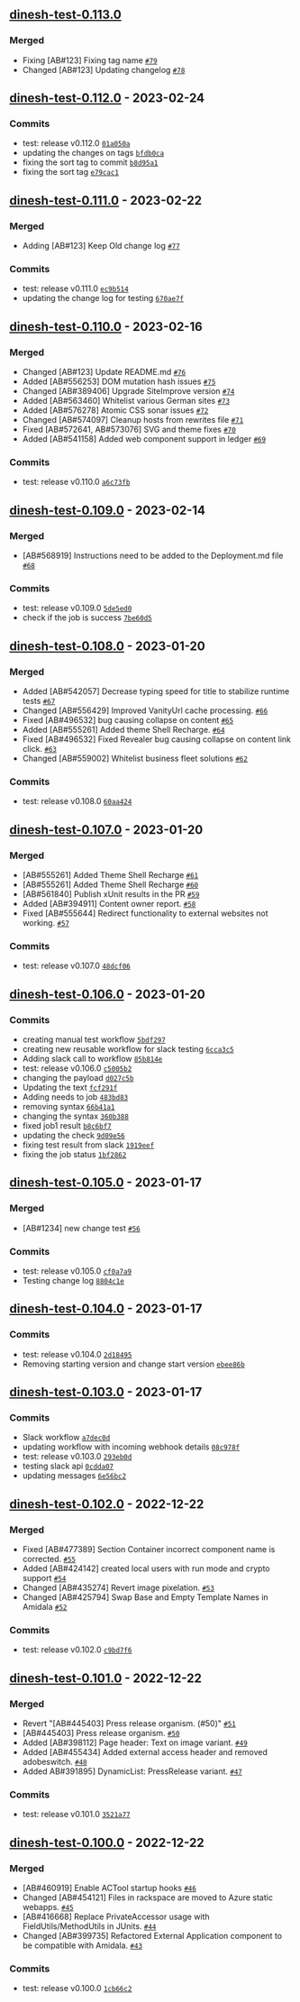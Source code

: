 
<!-- auto-changelog-above -->

## [dinesh-test-0.113.0](https://github.com/dineshkannanshell/dinesh-test/compare/dinesh-test-0.112.0...dinesh-test-0.113.0)

### Merged

- Fixing [AB#123] Fixing tag name [`#79`](https://github.com/dineshkannanshell/dinesh-test/pull/79)
- Changed [AB#123] Updating changelog [`#78`](https://github.com/dineshkannanshell/dinesh-test/pull/78)

## [dinesh-test-0.112.0](https://github.com/dineshkannanshell/dinesh-test/compare/dinesh-test-0.111.0...dinesh-test-0.112.0) - 2023-02-24

### Commits

- test: release v0.112.0 [`01a050a`](https://github.com/dineshkannanshell/dinesh-test/commit/01a050ae7ad75aad3d9ff6491e6807c51382cafd)
- updating the changes on tags [`bfdb0ca`](https://github.com/dineshkannanshell/dinesh-test/commit/bfdb0ca7249dd4a6b2f8f1a8efd9151b23081cd1)
- fixing the sort tag to commit [`b8d95a1`](https://github.com/dineshkannanshell/dinesh-test/commit/b8d95a1b05cbb2fd4b8ec7b9b6471ccbf45f472f)
- fixing the sort tag [`e79cac1`](https://github.com/dineshkannanshell/dinesh-test/commit/e79cac1d56ecfc2eae2309a000530ddf04634253)

## [dinesh-test-0.111.0](https://github.com/dineshkannanshell/dinesh-test/compare/dinesh-test-0.110.0...dinesh-test-0.111.0) - 2023-02-22

### Merged

- Adding [AB#123] Keep Old change log [`#77`](https://github.com/dineshkannanshell/dinesh-test/pull/77)

### Commits

- test: release v0.111.0 [`ec9b514`](https://github.com/dineshkannanshell/dinesh-test/commit/ec9b514f383fabbfb15711aded26e2e517cc508e)
- updating the change log for testing [`670ae7f`](https://github.com/dineshkannanshell/dinesh-test/commit/670ae7fbb4c8e56a2480b95480a1d764ccf9cc61)

## [dinesh-test-0.110.0](https://github.com/dineshkannanshell/dinesh-test/compare/dinesh-test-0.109.0...dinesh-test-0.110.0) - 2023-02-16

### Merged

- Changed [AB#123] Update README.md [`#76`](https://github.com/dineshkannanshell/dinesh-test/pull/76)
- Added [AB#556253] DOM mutation hash issues [`#75`](https://github.com/dineshkannanshell/dinesh-test/pull/75)
- Changed [AB#389406] Upgrade SiteImprove version [`#74`](https://github.com/dineshkannanshell/dinesh-test/pull/74)
- Added [AB#563460] Whitelist various German sites [`#73`](https://github.com/dineshkannanshell/dinesh-test/pull/73)
- Added [AB#576278] Atomic CSS sonar issues [`#72`](https://github.com/dineshkannanshell/dinesh-test/pull/72)
- Changed [AB#574097] Cleanup hosts from rewrites file [`#71`](https://github.com/dineshkannanshell/dinesh-test/pull/71)
- Fixed [AB#572641, AB#573076] SVG and theme fixes [`#70`](https://github.com/dineshkannanshell/dinesh-test/pull/70)
- Added [AB#541158] Added web component support in ledger [`#69`](https://github.com/dineshkannanshell/dinesh-test/pull/69)

### Commits

- test: release v0.110.0 [`a6c73fb`](https://github.com/dineshkannanshell/dinesh-test/commit/a6c73fb204bb8cc07df05ca1be4e71e6ad1ca39f)

## [dinesh-test-0.109.0](https://github.com/dineshkannanshell/dinesh-test/compare/dinesh-test-0.108.0...dinesh-test-0.109.0) - 2023-02-14

### Merged

- [AB#568919] Instructions need to be added to the Deployment.md file [`#68`](https://github.com/dineshkannanshell/dinesh-test/pull/68)

### Commits

- test: release v0.109.0 [`5de5ed0`](https://github.com/dineshkannanshell/dinesh-test/commit/5de5ed0fae34e97b7c34cc46e542845a8a1ec73c)
- check if the job is success [`7be60d5`](https://github.com/dineshkannanshell/dinesh-test/commit/7be60d501b44150784cced27516685f551fe5116)

## [dinesh-test-0.108.0](https://github.com/dineshkannanshell/dinesh-test/compare/dinesh-test-0.107.0...dinesh-test-0.108.0) - 2023-01-20

### Merged

- Added [AB#542057] Decrease typing speed for title to stabilize runtime tests  [`#67`](https://github.com/dineshkannanshell/dinesh-test/pull/67)
- Changed [AB#556429] Improved VanityUrl cache processing. [`#66`](https://github.com/dineshkannanshell/dinesh-test/pull/66)
- Fixed [AB#496532] bug causing collapse on content [`#65`](https://github.com/dineshkannanshell/dinesh-test/pull/65)
- Added [AB#555261] Added theme Shell Recharge. [`#64`](https://github.com/dineshkannanshell/dinesh-test/pull/64)
- Fixed [AB#496532] Fixed Revealer bug causing collapse on content link click. [`#63`](https://github.com/dineshkannanshell/dinesh-test/pull/63)
- Changed [AB#559002] Whitelist business fleet solutions [`#62`](https://github.com/dineshkannanshell/dinesh-test/pull/62)

### Commits

- test: release v0.108.0 [`60aa424`](https://github.com/dineshkannanshell/dinesh-test/commit/60aa4241f14f55571cd25ae4b6d7727632494784)

## [dinesh-test-0.107.0](https://github.com/dineshkannanshell/dinesh-test/compare/dinesh-test-0.106.0...dinesh-test-0.107.0) - 2023-01-20

### Merged

- [AB#555261] Added Theme Shell Recharge [`#61`](https://github.com/dineshkannanshell/dinesh-test/pull/61)
- [AB#555261] Added Theme Shell Recharge [`#60`](https://github.com/dineshkannanshell/dinesh-test/pull/60)
- [AB#561840] Publish xUnit results in the PR [`#59`](https://github.com/dineshkannanshell/dinesh-test/pull/59)
- Added [AB#394911] Content owner report. [`#58`](https://github.com/dineshkannanshell/dinesh-test/pull/58)
- Fixed [AB#555644] Redirect functionality to external websites not working. [`#57`](https://github.com/dineshkannanshell/dinesh-test/pull/57)

### Commits

- test: release v0.107.0 [`48dcf06`](https://github.com/dineshkannanshell/dinesh-test/commit/48dcf06a93ab3ca067f93eb7563f91bc1f2e2a9e)

## [dinesh-test-0.106.0](https://github.com/dineshkannanshell/dinesh-test/compare/dinesh-test-0.105.0...dinesh-test-0.106.0) - 2023-01-20

### Commits

- creating manual test workflow [`5bdf297`](https://github.com/dineshkannanshell/dinesh-test/commit/5bdf29732c6f1715e1bec06fd77ff100af005750)
- creating new reusable workflow for slack testing [`6cca3c5`](https://github.com/dineshkannanshell/dinesh-test/commit/6cca3c5d25fed47c234a17bb876b9245629bb475)
- Adding slack call to workflow [`85b814e`](https://github.com/dineshkannanshell/dinesh-test/commit/85b814e22132d33a2621601733de915119f484ca)
- test: release v0.106.0 [`c5005b2`](https://github.com/dineshkannanshell/dinesh-test/commit/c5005b237232839a78fee0228d9752f394f13d23)
- changing the payload [`d027c5b`](https://github.com/dineshkannanshell/dinesh-test/commit/d027c5be8f112fda57572a05e1ee03b620db0b23)
- Updating the text [`fcf291f`](https://github.com/dineshkannanshell/dinesh-test/commit/fcf291fe8babedf181024fad5c834a2c73e9fa07)
- Adding needs to job [`483bd83`](https://github.com/dineshkannanshell/dinesh-test/commit/483bd83c2bdf77797711b8bf18c8ce62d3e00271)
- removing syntax [`66b41a1`](https://github.com/dineshkannanshell/dinesh-test/commit/66b41a1cf9932c1f260795422c3abc04e58fbcdc)
- changing the syntax [`360b388`](https://github.com/dineshkannanshell/dinesh-test/commit/360b38897d0c2cd82754e6d3ad8b735987e26327)
- fixed job1 result [`b8c6bf7`](https://github.com/dineshkannanshell/dinesh-test/commit/b8c6bf76533a6b40f7cb1691bf9314169a064bff)
- updating the check [`9d09e56`](https://github.com/dineshkannanshell/dinesh-test/commit/9d09e56f584c144a252a984649ae9bffc2be729c)
- fixing test result from slack [`1919eef`](https://github.com/dineshkannanshell/dinesh-test/commit/1919eef28a14a6655803b72ce870d087d84e889a)
- fixing the job status [`1bf2862`](https://github.com/dineshkannanshell/dinesh-test/commit/1bf2862ce6289646fb80ed5980e3673c2eaea165)

## [dinesh-test-0.105.0](https://github.com/dineshkannanshell/dinesh-test/compare/dinesh-test-0.104.0...dinesh-test-0.105.0) - 2023-01-17

### Merged

- [AB#1234] new change test [`#56`](https://github.com/dineshkannanshell/dinesh-test/pull/56)

### Commits

- test: release v0.105.0 [`cf0a7a9`](https://github.com/dineshkannanshell/dinesh-test/commit/cf0a7a9019633c8a00f176964b567c2bd28700b2)
- Testing change log [`8804c1e`](https://github.com/dineshkannanshell/dinesh-test/commit/8804c1ecfdbba3f96af71af725ff731315803e00)

## [dinesh-test-0.104.0](https://github.com/dineshkannanshell/dinesh-test/compare/dinesh-test-0.103.0...dinesh-test-0.104.0) - 2023-01-17

### Commits

- test: release v0.104.0 [`2d18495`](https://github.com/dineshkannanshell/dinesh-test/commit/2d184952762f6e26c2759b267fb4618af37b8f5f)
- Removing starting version and change start version [`ebee86b`](https://github.com/dineshkannanshell/dinesh-test/commit/ebee86b5540d3f904e3c96bf7d40b65d6a9001ed)

## [dinesh-test-0.103.0](https://github.com/dineshkannanshell/dinesh-test/compare/dinesh-test-0.102.0...dinesh-test-0.103.0) - 2023-01-17

### Commits

- Slack workflow [`a7dec0d`](https://github.com/dineshkannanshell/dinesh-test/commit/a7dec0db208785078ca952be7f40957e7f6958a2)
- updating workflow with incoming webhook details [`08c978f`](https://github.com/dineshkannanshell/dinesh-test/commit/08c978fde2558349e2b0fa7069e7be9c32629bb4)
- test: release v0.103.0 [`293eb0d`](https://github.com/dineshkannanshell/dinesh-test/commit/293eb0d53b691925bde6ff80bb14707618e925a4)
- testing slack api [`0cdda07`](https://github.com/dineshkannanshell/dinesh-test/commit/0cdda07772804e76ae88c946aec229115909374a)
- updating messages [`6e56bc2`](https://github.com/dineshkannanshell/dinesh-test/commit/6e56bc242839cb70c653f1195008aa7841bbc5ae)

## [dinesh-test-0.102.0](https://github.com/dineshkannanshell/dinesh-test/compare/dinesh-test-0.101.0...dinesh-test-0.102.0) - 2022-12-22

### Merged

- Fixed [AB#477389] Section Container incorrect component name is corrected. [`#55`](https://github.com/dineshkannanshell/dinesh-test/pull/55)
- Added [AB#424142] created local users with run mode and crypto support [`#54`](https://github.com/dineshkannanshell/dinesh-test/pull/54)
- Changed [AB#435274] Revert image pixelation. [`#53`](https://github.com/dineshkannanshell/dinesh-test/pull/53)
- Changed [AB#425794] Swap Base and Empty Template Names in Amidala [`#52`](https://github.com/dineshkannanshell/dinesh-test/pull/52)

### Commits

- test: release v0.102.0 [`c9bd7f6`](https://github.com/dineshkannanshell/dinesh-test/commit/c9bd7f6d735ea3dfdfdc86254c1e98521f6536a6)

## [dinesh-test-0.101.0](https://github.com/dineshkannanshell/dinesh-test/compare/dinesh-test-0.100.0...dinesh-test-0.101.0) - 2022-12-22

### Merged

- Revert "[AB#445403] Press release organism. (#50)" [`#51`](https://github.com/dineshkannanshell/dinesh-test/pull/51)
- [AB#445403] Press release organism. [`#50`](https://github.com/dineshkannanshell/dinesh-test/pull/50)
- Added [AB#398112] Page header: Text on image variant. [`#49`](https://github.com/dineshkannanshell/dinesh-test/pull/49)
- Added [AB#455434] Added external access header and removed adobeswitch. [`#48`](https://github.com/dineshkannanshell/dinesh-test/pull/48)
- Added AB#391895] DynamicList: PressRelease variant. [`#47`](https://github.com/dineshkannanshell/dinesh-test/pull/47)

### Commits

- test: release v0.101.0 [`3521a77`](https://github.com/dineshkannanshell/dinesh-test/commit/3521a77088111d42e747d476b4817a59c277c98e)

## [dinesh-test-0.100.0](https://github.com/dineshkannanshell/dinesh-test/compare/dinesh-test-0.99.0...dinesh-test-0.100.0) - 2022-12-22

### Merged

- [AB#460919] Enable ACTool startup hooks [`#46`](https://github.com/dineshkannanshell/dinesh-test/pull/46)
- Changed [AB#454121] Files in rackspace are moved to Azure static webapps. [`#45`](https://github.com/dineshkannanshell/dinesh-test/pull/45)
- [AB#416668] Replace PrivateAccessor usage with FieldUtils/MethodUtils in JUnits. [`#44`](https://github.com/dineshkannanshell/dinesh-test/pull/44)
- Changed [AB#399735] Refactored External Application component to be compatible with Amidala. [`#43`](https://github.com/dineshkannanshell/dinesh-test/pull/43)

### Commits

- test: release v0.100.0 [`1cb66c2`](https://github.com/dineshkannanshell/dinesh-test/commit/1cb66c269bce4a5c504bc1436005984b46010aac)
